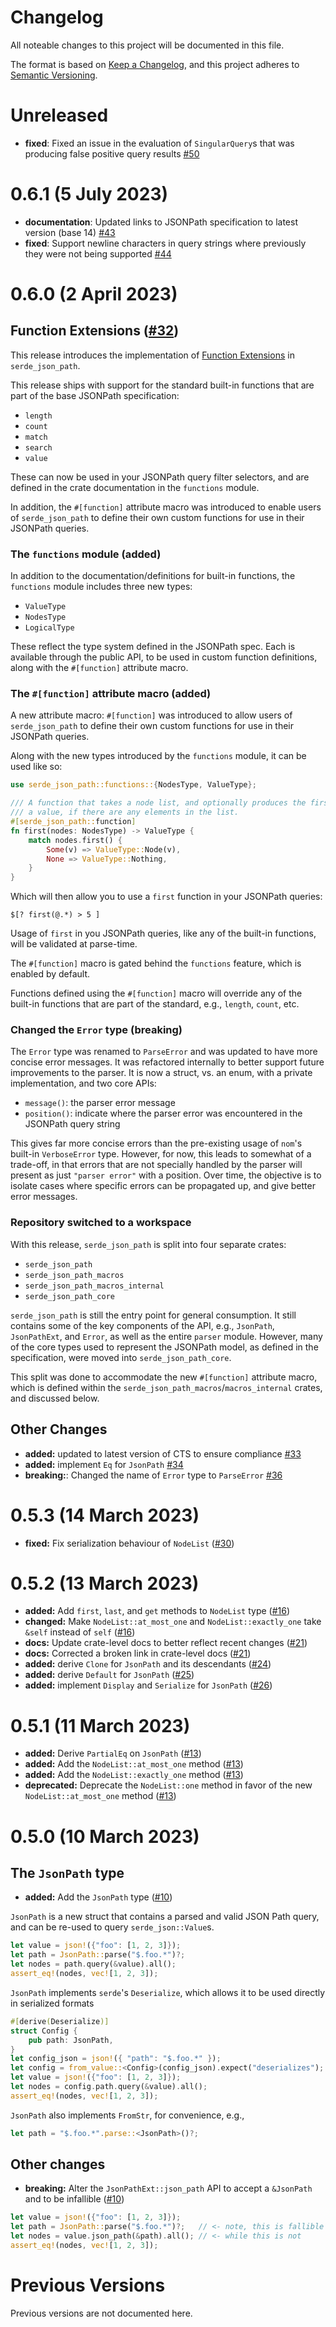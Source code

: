 # Changelog

All noteable changes to this project will be documented in this file.

The format is based on [Keep a Changelog](https://keepachangelog.com/en/1.0.0/),
and this project adheres to [Semantic Versioning](https://semver.org/spec/v2.0.0.html).

# Unreleased

* **fixed**: Fixed an issue in the evaluation of `SingularQuery`s that was producing false positive query results [#50]

[#50]: https://github.com/hiltontj/serde_json_path/pull/50

# 0.6.1 (5 July 2023)

* **documentation**: Updated links to JSONPath specification to latest version (base 14) [#43]
* **fixed**: Support newline characters in query strings where previously they were not being supported [#44]

[#43]: https://github.com/hiltontj/serde_json_path/pull/43
[#44]: https://github.com/hiltontj/serde_json_path/pull/44

# 0.6.0 (2 April 2023)

## Function Extensions ([#32])

This release introduces the implementation of [Function Extensions][jpspec_func_ext] in `serde_json_path`.

This release ships with support for the standard built-in functions that are part of the base JSONPath specification:

- `length`
- `count`
- `match`
- `search`
- `value`

These can now be used in your JSONPath query filter selectors, and are defined in the crate documentation
in the `functions` module.

In addition, the `#[function]` attribute macro was introduced to enable users of `serde_json_path` to define
their own custom functions for use in their JSONPath queries.

### The `functions` module (**added**)

In addition to the documentation/definitions for built-in functions, the `functions` module includes three new types:

- `ValueType` 
- `NodesType`
- `LogicalType` 

These reflect the type system defined in the JSONPath spec. Each is available through the public API, to be used in custom
function definitions, along with the `#[function]` attribute macro.

### The `#[function]` attribute macro (**added**)

A new attribute macro: `#[function]` was introduced to allow users of `serde_json_path` to define their
own custom functions for use in their JSONPath queries.

Along with the new types introduced by the `functions` module, it can be used like so:

```rust
use serde_json_path::functions::{NodesType, ValueType};

/// A function that takes a node list, and optionally produces the first element as
/// a value, if there are any elements in the list.
#[serde_json_path::function]
fn first(nodes: NodesType) -> ValueType {
    match nodes.first() {
        Some(v) => ValueType::Node(v),
        None => ValueType::Nothing,
    }
}
```

Which will then allow you to use a `first` function in your JSONPath queries:

```
$[? first(@.*) > 5 ]
```

Usage of `first` in you JSONPath queries, like any of the built-in functions, will be validated at parse-time.

The `#[function]` macro is gated behind the `functions` feature, which is enabled by default.

Functions defined using the `#[function]` macro will override any of the built-in functions that are part
of the standard, e.g., `length`, `count`, etc.

### Changed the `Error` type (**breaking**)

The `Error` type was renamed to `ParseError` and was updated to have more concise error messages. It was
refactored internally to better support future improvements to the parser. It is now a struct, vs. an enum,
with a private implementation, and two core APIs:

- `message()`: the parser error message
- `position()`: indicate where the parser error was encountered in the JSONPath query string

This gives far more concise errors than the pre-existing usage of `nom`'s built-in `VerboseError` type.
However, for now, this leads to somewhat of a trade-off, in that errors that are not specially handled
by the parser will present as just `"parser error"` with a position. Over time, the objective is to
isolate cases where specific errors can be propagated up, and give better error messages.

### Repository switched to a workspace

With this release, `serde_json_path` is split into four separate crates:

- `serde_json_path`
- `serde_json_path_macros`
- `serde_json_path_macros_internal`
- `serde_json_path_core`

`serde_json_path` is still the entry point for general consumption. It still contains some of the key
components of the API, e.g., `JsonPath`, `JsonPathExt`, and `Error`, as well as the entire `parser` module.
However, many of the core types used to represent the JSONPath model, as defined in the specification,
were moved into `serde_json_path_core`.

This split was done to accommodate the new `#[function]` attribute macro, which is defined within the
`serde_json_path_macros`/`macros_internal` crates, and discussed below.

[#32]: https://github.com/hiltontj/serde_json_path/pull/32
[jpspec_func_ext]: https://www.ietf.org/archive/id/draft-ietf-jsonpath-base-14.html#name-function-extensions

## Other Changes

- **added:** updated to latest version of CTS to ensure compliance [#33]
- **added:** implement `Eq` for `JsonPath` [#34]
- **breaking:**: Changed the name of `Error` type to `ParseError` [#36]

[#33]: https://github.com/hiltontj/serde_json_path/pull/33
[#34]: https://github.com/hiltontj/serde_json_path/pull/34
[#36]: https://github.com/hiltontj/serde_json_path/pull/36

# 0.5.3 (14 March 2023)

- **fixed:** Fix serialization behaviour of `NodeList` ([#30])

[#30]: https://github.com/hiltontj/serde_json_path/pull/30

# 0.5.2 (13 March 2023)

- **added:** Add `first`, `last`, and `get` methods to `NodeList` type ([#16])
- **changed:** Make `NodeList::at_most_one` and `NodeList::exactly_one` take `&self` instead of `self` ([#16])
- **docs:** Update crate-level docs to better reflect recent changes ([#21])
- **docs:** Corrected a broken link in crate-level docs ([#21])
- **added:** derive `Clone` for `JsonPath` and its descendants ([#24])
- **added:** derive `Default` for `JsonPath` ([#25])
- **added:** implement `Display`  and `Serialize` for `JsonPath` ([#26])

[#16]: https://github.com/hiltontj/serde_json_path/pull/16
[#21]: https://github.com/hiltontj/serde_json_path/pull/21
[#24]: https://github.com/hiltontj/serde_json_path/pull/24
[#25]: https://github.com/hiltontj/serde_json_path/pull/25
[#26]: https://github.com/hiltontj/serde_json_path/pull/26

# 0.5.1 (11 March 2023)

- **added:** Derive `PartialEq` on `JsonPath` ([#13])
- **added:** Add the `NodeList::at_most_one` method ([#13])
- **added:** Add the `NodeList::exactly_one` method ([#13])
- **deprecated:** Deprecate the `NodeList::one` method in favor of the new `NodeList::at_most_one` method ([#13])

[#13]: https://github.com/hiltontj/serde_json_path/pull/13

# 0.5.0 (10 March 2023)

## The `JsonPath` type

- **added:** Add the `JsonPath` type ([#10])

`JsonPath` is a new struct that contains a parsed and valid JSON Path query, and can be re-used to query `serde_json::Value`s.

```rust
let value = json!({"foo": [1, 2, 3]});
let path = JsonPath::parse("$.foo.*")?;
let nodes = path.query(&value).all();
assert_eq!(nodes, vec![1, 2, 3]);
```

`JsonPath` implements `serde`'s `Deserialize`, which allows it to be used directly in serialized formats

```rust
#[derive(Deserialize)]
struct Config {
    pub path: JsonPath,
}
let config_json = json!({ "path": "$.foo.*" });
let config = from_value::<Config>(config_json).expect("deserializes");
let value = json!({"foo": [1, 2, 3]});
let nodes = config.path.query(&value).all();
assert_eq!(nodes, vec![1, 2, 3]);
```

`JsonPath` also implements `FromStr`, for convenience, e.g.,

```rust
let path = "$.foo.*".parse::<JsonPath>()?;
```

## Other changes

- **breaking:** Alter the `JsonPathExt::json_path` API to accept a `&JsonPath` and to be infallible ([#10])

```rust
let value = json!({"foo": [1, 2, 3]});
let path = JsonPath::parse("$.foo.*")?;   // <- note, this is fallible
let nodes = value.json_path(&path).all(); // <- while this is not
assert_eq!(nodes, vec![1, 2, 3]);
```

[#10]: https://github.com/hiltontj/serde_json_path/pull/10

# Previous Versions

Previous versions are not documented here.
